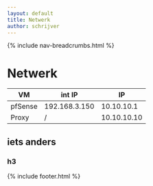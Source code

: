 ```yaml
---
layout: default
title: Netwerk
author: schrijver
---
```


{% include nav-breadcrumbs.html %}

# Netwerk

|VM |int IP| IP|
|---|---|---|
|pfSense | 192.168.3.150 | 10.10.10.1|
|Proxy| / | 10.10.10.10|
 


## iets anders
### h3


{% include footer.html %}
